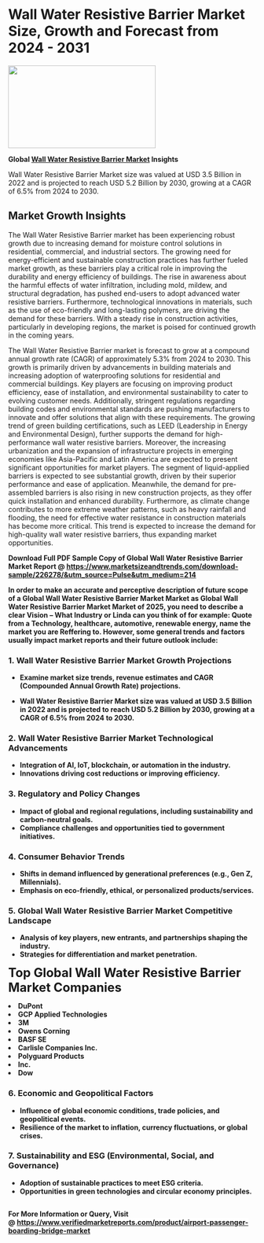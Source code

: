 <H1>Wall Water Resistive Barrier Market Size, Growth and Forecast from 2024 - 2031</H1><img class="aligncenter size-medium wp-image-584254" src="https://thirdeyenews.in/wp-content/uploads/2024/09/Global-Market-Research-300x168.jpeg" alt="" width="300" height="168" /><p><strong>Global&nbsp;<a href="https://www.marketsizeandtrends.com/download-sample/226278/&amp;utm_source=Pulse&amp;utm_medium=214">Wall Water Resistive Barrier Market</a> Insights</strong></p><p>Wall Water Resistive Barrier Market size was valued at USD 3.5 Billion in 2022 and is projected to reach USD 5.2 Billion by 2030, growing at a CAGR of 6.5% from 2024 to 2030.</p><p><h2>Market Growth Insights</h2> <p>The Wall Water Resistive Barrier market has been experiencing robust growth due to increasing demand for moisture control solutions in residential, commercial, and industrial sectors. The growing need for energy-efficient and sustainable construction practices has further fueled market growth, as these barriers play a critical role in improving the durability and energy efficiency of buildings. The rise in awareness about the harmful effects of water infiltration, including mold, mildew, and structural degradation, has pushed end-users to adopt advanced water resistive barriers. Furthermore, technological innovations in materials, such as the use of eco-friendly and long-lasting polymers, are driving the demand for these barriers. With a steady rise in construction activities, particularly in developing regions, the market is poised for continued growth in the coming years.</p> <p><strong></strong></p> <p>The Wall Water Resistive Barrier market is forecast to grow at a compound annual growth rate (CAGR) of approximately 5.3% from 2024 to 2030. This growth is primarily driven by advancements in building materials and increasing adoption of waterproofing solutions for residential and commercial buildings. Key players are focusing on improving product efficiency, ease of installation, and environmental sustainability to cater to evolving customer needs. Additionally, stringent regulations regarding building codes and environmental standards are pushing manufacturers to innovate and offer solutions that align with these requirements. The growing trend of green building certifications, such as LEED (Leadership in Energy and Environmental Design), further supports the demand for high-performance wall water resistive barriers. Moreover, the increasing urbanization and the expansion of infrastructure projects in emerging economies like Asia-Pacific and Latin America are expected to present significant opportunities for market players. The segment of liquid-applied barriers is expected to see substantial growth, driven by their superior performance and ease of application. Meanwhile, the demand for pre-assembled barriers is also rising in new construction projects, as they offer quick installation and enhanced durability. Furthermore, as climate change contributes to more extreme weather patterns, such as heavy rainfall and flooding, the need for effective water resistance in construction materials has become more critical. This trend is expected to increase the demand for high-quality wall water resistive barriers, thus expanding market opportunities. <p><strong></p><p><span class=""><strong>Download Full PDF Sample Copy of Global Wall Water Resistive Barrier Market Report</strong> @ <a href="https://www.marketsizeandtrends.com/download-sample/226278/&amp;utm_source=Pulse&amp;utm_medium=214" target="_blank">https://www.marketsizeandtrends.com/download-sample/226278/&amp;utm_source=Pulse&amp;utm_medium=214</a></span></p><p>In order to make an accurate and perceptive description of future scope of a Global&nbsp;Wall Water Resistive Barrier Market Market as Global&nbsp;Wall Water Resistive Barrier Market Market of 2025, you need to describe a clear Vision &ndash; What Industry or Linda can you think of for example: Quote from a Technology, healthcare, automotive, renewable energy, name the market you are Reffering to. However, some general trends and factors usually impact market reports and their future outlook include:</p><h3>1.&nbsp;<strong>Wall Water Resistive Barrier Market Growth Projections</strong></h3><ul><li>Examine market size trends, revenue estimates and CAGR (Compounded Annual Growth Rate) projections.</li><li><p>Wall Water Resistive Barrier Market size was valued at USD 3.5 Billion in 2022 and is projected to reach USD 5.2 Billion by 2030, growing at a CAGR of 6.5% from 2024 to 2030.</p></li></ul><h3>2.&nbsp;<strong>Wall Water Resistive Barrier Market Technological Advancements</strong></h3><ul><li>Integration of AI, IoT, blockchain, or automation in the industry.</li><li>Innovations driving cost reductions or improving efficiency.</li></ul><h3>3.&nbsp;<strong>Regulatory and Policy Changes</strong></h3><ul><li>Impact of global and regional regulations, including sustainability and carbon-neutral goals.</li><li>Compliance challenges and opportunities tied to government initiatives.</li></ul><h3>4.&nbsp;<strong>Consumer Behavior Trends</strong></h3><ul><li>Shifts in demand influenced by generational preferences (e.g., Gen Z, Millennials).</li><li>Emphasis on eco-friendly, ethical, or personalized products/services.</li></ul><h3>5.&nbsp;<strong>Global Wall Water Resistive Barrier Market Competitive Landscape</strong></h3><ul><li>Analysis of key players, new entrants, and partnerships shaping the industry.</li><li>Strategies for differentiation and market penetration.</li></ul><p data-pm-slice="1 1 []"><span style="color: inherit; font-family: inherit; font-size: 25px;">Top Global Wall Water Resistive Barrier Market Companies</span></p><div class="" data-test-id=""><p><li>DuPont</li><li> GCP Applied Technologies</li><li> 3M</li><li> Owens Corning</li><li> BASF SE</li><li> Carlisle Companies Inc.</li><li> Polyguard Products</li><li> Inc.</li><li> Dow</li></p></div><h3>6.&nbsp;<strong>Economic and Geopolitical Factors</strong></h3><ul><li>Influence of global economic conditions, trade policies, and geopolitical events.</li><li>Resilience of the market to inflation, currency fluctuations, or global crises.</li></ul><h3>7.&nbsp;<strong>Sustainability and ESG (Environmental, Social, and Governance)</strong></h3><ul><li>Adoption of sustainable practices to meet ESG criteria.</li><li>Opportunities in green technologies and circular economy principles.</li></ul><h2><strong style="font-size: 14px;">For More Information or Query, Visit @&nbsp;</strong><a style="background-color: #ffffff; font-size: 14px;" href="https://www.marketsizeandtrends.com/report/wall-water-resistive-barrier-market/" target="_blank">https://www.verifiedmarketreports.com/product/airport-passenger-boarding-bridge-market</a></h2>
